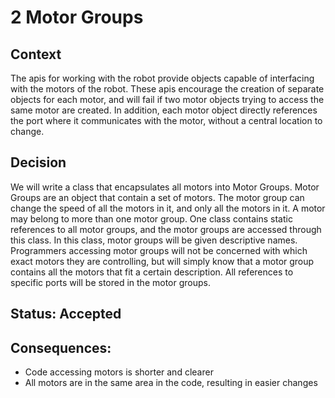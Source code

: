 # 2 Motor Groups

## Context
The apis for working with the robot provide objects capable of interfacing with the motors of the robot. These apis encourage the creation of separate objects for each motor, and will fail if two motor objects trying to access the same motor are created. In addition, each motor object directly references the port where it communicates with the motor, without a central location to change.

## Decision
We will write a class that encapsulates all motors into Motor Groups. Motor Groups are an object that contain a set of motors. The motor group can change the speed of all the motors in it, and only all the motors in it. A motor may belong to more than one motor group. One class contains static references to all motor groups, and the motor groups are accessed through this class. In this class, motor groups will be given descriptive names. Programmers accessing motor groups will not be concerned with which exact motors they are controlling, but will simply know that a motor group contains all the motors that fit a certain description. All references to specific ports will be stored in the motor groups.

## Status: Accepted

## Consequences:
 
 - Code accessing motors is shorter and clearer
 - All motors are in the same area in the code, resulting in easier changes
